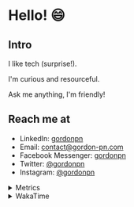 # Hello! 😄

## Intro

I like tech (surprise!).

I'm curious and resourceful.

Ask me anything, I'm friendly!

## Reach me at

- LinkedIn: [gordonpn](https://www.linkedin.com/in/gordonpn/)
- Email: [contact@gordon-pn.com](mailto:contact@gordon-pn.com)
- Facebook Messenger: [gordonpn](https://www.messenger.com/t/Gordonpn)
- Twitter: [@gordonpn](https://twitter.com/Gordonpn)
- Instagram: [@gordonpn](https://www.instagram.com/gordonpn/)

<details>
  <summary>Metrics</summary>

  <img align="center" src="https://github.com/gordonpn/gordonpn/blob/master/github-metrics.svg" alt="GitHub Metrics">

</details>

<details>
  <summary>WakaTime</summary>

  <!--START_SECTION:waka-->
📊 **This Week I Spent My Time On** 

```text
💬 Programming Languages: 
Java                     5 hrs 22 mins       ██████████████████░░░░░░░   70.66 % 
Brazil Dependency Config 58 mins             ███░░░░░░░░░░░░░░░░░░░░░░   12.72 % 
XML                      56 mins             ███░░░░░░░░░░░░░░░░░░░░░░   12.45 % 
Makefile                 9 mins              █░░░░░░░░░░░░░░░░░░░░░░░░   02.11 % 
Bash                     6 mins              ░░░░░░░░░░░░░░░░░░░░░░░░░   01.40 % 

🔥 Editors: 
IntelliJ IDEA            7 hrs 27 mins       █████████████████████████   98.03 % 
VS Code                  6 mins              ░░░░░░░░░░░░░░░░░░░░░░░░░   01.40 % 
Cursor                   2 mins              ░░░░░░░░░░░░░░░░░░░░░░░░░   00.58 % 
```


 Last Updated on 13/11/2024 16:25:36 UTC
<!--END_SECTION:waka-->
</details>
